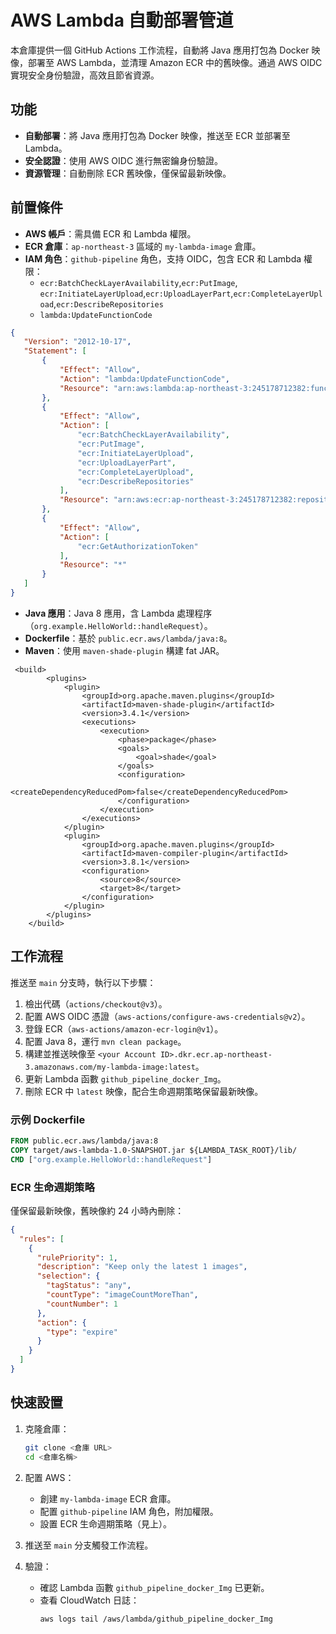 # AWS Lambda 自動部署管道

本倉庫提供一個 GitHub Actions 工作流程，自動將 Java 應用打包為 Docker 映像，部署至 AWS Lambda，並清理 Amazon ECR 中的舊映像。通過 AWS OIDC 實現安全身份驗證，高效且節省資源。

## 功能

- **自動部署**：將 Java 應用打包為 Docker 映像，推送至 ECR 並部署至 Lambda。
- **安全認證**：使用 AWS OIDC 進行無密鑰身份驗證。
- **資源管理**：自動刪除 ECR 舊映像，僅保留最新映像。

## 前置條件

- **AWS 帳戶**：需具備 ECR 和 Lambda 權限。
- **ECR 倉庫**：`ap-northeast-3` 區域的 `my-lambda-image` 倉庫。
- **IAM 角色**：`github-pipeline` 角色，支持 OIDC，包含 ECR 和 Lambda 權限：
  - `ecr:BatchCheckLayerAvailability`,`ecr:PutImage`, `ecr:InitiateLayerUpload`,`ecr:UploadLayerPart`,`ecr:CompleteLayerUpload`,`ecr:DescribeRepositories`
  - `lambda:UpdateFunctionCode`
 ```json
{
	"Version": "2012-10-17",
	"Statement": [
		{
			"Effect": "Allow",
			"Action": "lambda:UpdateFunctionCode",
			"Resource": "arn:aws:lambda:ap-northeast-3:245178712382:function:github_pipeline"
		},
		{
			"Effect": "Allow",
			"Action": [
				"ecr:BatchCheckLayerAvailability",
				"ecr:PutImage",
				"ecr:InitiateLayerUpload",
				"ecr:UploadLayerPart",
				"ecr:CompleteLayerUpload",
				"ecr:DescribeRepositories"
			],
			"Resource": "arn:aws:ecr:ap-northeast-3:245178712382:repository/my-lambda-image"
		},
		{
			"Effect": "Allow",
			"Action": [
				"ecr:GetAuthorizationToken"
			],
			"Resource": "*"
		}
	]
}
```
- **Java 應用**：Java 8 應用，含 Lambda 處理程序（`org.example.HelloWorld::handleRequest`）。
- **Dockerfile**：基於 `public.ecr.aws/lambda/java:8`。
- **Maven**：使用 `maven-shade-plugin` 構建 fat JAR。
```
 <build>
        <plugins>
            <plugin>
                <groupId>org.apache.maven.plugins</groupId>
                <artifactId>maven-shade-plugin</artifactId>
                <version>3.4.1</version>
                <executions>
                    <execution>
                        <phase>package</phase>
                        <goals>
                            <goal>shade</goal>
                        </goals>
                        <configuration>
                            <createDependencyReducedPom>false</createDependencyReducedPom>
                        </configuration>
                    </execution>
                </executions>
            </plugin>
            <plugin>
                <groupId>org.apache.maven.plugins</groupId>
                <artifactId>maven-compiler-plugin</artifactId>
                <version>3.8.1</version>
                <configuration>
                    <source>8</source>
                    <target>8</target>
                </configuration>
            </plugin>
        </plugins>
    </build>
```
## 工作流程

推送至 `main` 分支時，執行以下步驟：
1. 檢出代碼（`actions/checkout@v3`）。
2. 配置 AWS OIDC 憑證（`aws-actions/configure-aws-credentials@v2`）。
3. 登錄 ECR（`aws-actions/amazon-ecr-login@v1`）。
4. 配置 Java 8，運行 `mvn clean package`。
5. 構建並推送映像至 `<your Account ID>.dkr.ecr.ap-northeast-3.amazonaws.com/my-lambda-image:latest`。
6. 更新 Lambda 函數 `github_pipeline_docker_Img`。
7. 刪除 ECR 中 `latest` 映像，配合生命週期策略保留最新映像。

### 示例 Dockerfile

```dockerfile
FROM public.ecr.aws/lambda/java:8
COPY target/aws-lambda-1.0-SNAPSHOT.jar ${LAMBDA_TASK_ROOT}/lib/
CMD ["org.example.HelloWorld::handleRequest"]
```

### ECR 生命週期策略

僅保留最新映像，舊映像約 24 小時內刪除：

```json
{
  "rules": [
    {
      "rulePriority": 1,
      "description": "Keep only the latest 1 images",
      "selection": {
        "tagStatus": "any",
        "countType": "imageCountMoreThan",
        "countNumber": 1
      },
      "action": {
        "type": "expire"
      }
    }
  ]
}
```

## 快速設置

1. 克隆倉庫：
   ```bash
   git clone <倉庫 URL>
   cd <倉庫名稱>
   ```

2. 配置 AWS：
   - 創建 `my-lambda-image` ECR 倉庫。
   - 配置 `github-pipeline` IAM 角色，附加權限。
   - 設置 ECR 生命週期策略（見上）。

3. 推送至 `main` 分支觸發工作流程。

4. 驗證：
   - 確認 Lambda 函數 `github_pipeline_docker_Img` 已更新。
   - 查看 CloudWatch 日誌：
     ```bash
     aws logs tail /aws/lambda/github_pipeline_docker_Img

